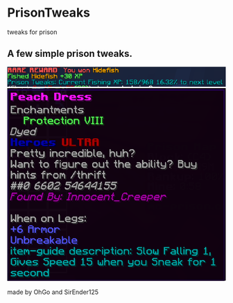 # PrisonTweaks
tweaks for prison

## A few simple prison tweaks.
![Image](https://github.com/TheyCallMeOhGo/PrisonTweaks/blob/main/prisontweaks.PNG)
![Image](https://github.com/TheyCallMeOhGo/PrisonTweaks/blob/main/rahh.PNG)

made by OhGo and SirEnder125
